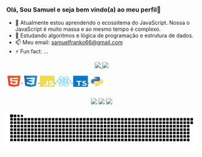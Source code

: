 ### Olá, Sou Samuel e seja bem vindo(a) ao meu perfil👋

- 🔭 Atualmente estou aprendendo o ecossitema do JavaScript. Nossa o JavaScript é muito massa e ao mesmo tempo é complexo.
- 🌱 Estudando algoritmos e lógica de programação e estrutura de dados.
- 📫 Meu email: samuelfranko66@gmail.com
- ⚡ Fun fact: ...

<div align="center">
  <a href="https://github.com/samuel-franco">
  <img height="200em" src="https://github-readme-stats.vercel.app/api?username=samuel-franco&show_icons=true&theme=dracula&include_all_commits=true&count_private=true"/>
  <img height="168em" src="https://github-readme-stats.vercel.app/api/top-langs/?username=samuel-franco&layout=compact&langs_count=7&theme=dracula"/>
</div>

<div style="display: inline_block"><br>
  <img align="center" alt="Rafa-HTML" height="30" width="40" src="https://raw.githubusercontent.com/devicons/devicon/master/icons/html5/html5-original.svg">
  <img align="center" alt="Rafa-CSS" height="30" width="40" src="https://raw.githubusercontent.com/devicons/devicon/master/icons/css3/css3-original.svg">
  <img align="center" alt="Rafa-Js" height="30" width="40" src="https://raw.githubusercontent.com/devicons/devicon/master/icons/javascript/javascript-plain.svg">
  <img align="center" alt="Rafa-React" height="30" width="40" src="https://raw.githubusercontent.com/devicons/devicon/master/icons/react/react-original.svg">
  <img align="center" alt="Rafa-Ts" height="30" width="40" src="https://raw.githubusercontent.com/devicons/devicon/master/icons/typescript/typescript-plain.svg">
  <img align="center" alt="Rafa-Python" height="30" width="40" src="https://raw.githubusercontent.com/devicons/devicon/master/icons/python/python-original.svg"
</div>

##

<div align="center">
  <a href="https://www.instagram.com/samuel.fisica/" target="_blank"><img src="https://img.shields.io/badge/-Instagram-%23E4405F?style=for-the-badge&logo=instagram&logoColor=white" target="_blank"></a>
  <a href="https://www.linkedin.com/in/samuelfrancodevweb/" target="_blank"><img src="https://img.shields.io/badge/-LinkedIn-%230077B5?style=for-the-badge&logo=linkedin&logoColor=white" target="_blank"></a>
   <a href ="https://www.facebook.com/franco.sfs.1"><img src="https://img.shields.io/badge/Facebook-1877F2?style=for-the-badge&logo=facebook&logoColor=white"></a>
  
  ![Snake animation](https://github.com/samuel-franco/samuel-franco/blob/output/github-contribution-grid-snake.svg)
</div>
